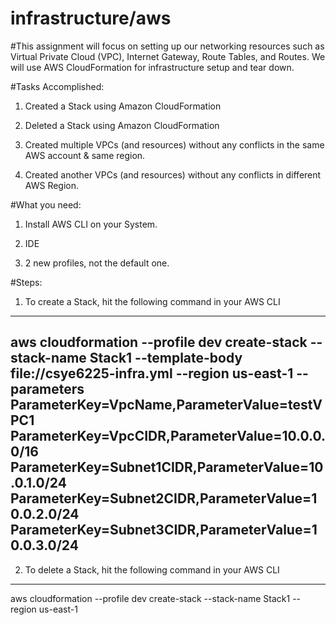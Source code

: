 # infrastructure/aws

#This assignment will focus on setting up our networking resources such as Virtual Private Cloud (VPC), Internet Gateway, Route Tables, and Routes. We will use AWS CloudFormation for infrastructure setup and tear down.

#Tasks Accomplished:

1. Created a Stack using Amazon CloudFormation

2. Deleted a Stack using Amazon CloudFormation

3. Created multiple VPCs (and resources) without any conflicts in the same AWS account & same region.

4. Created another VPCs (and resources) without any conflicts in different AWS Region.

#What you need:

1. Install AWS CLI on your System.

2. IDE

3. 2 new profiles, not the default one.

#Steps:

1. To create a Stack, hit the following command in your AWS CLI

------------------------------------------------------------------------------
aws cloudformation --profile dev create-stack --stack-name Stack1 --template-body file://csye6225-infra.yml --region us-east-1 --parameters ParameterKey=VpcName,ParameterValue=testVPC1 ParameterKey=VpcCIDR,ParameterValue=10.0.0.0/16 ParameterKey=Subnet1CIDR,ParameterValue=10.0.1.0/24 ParameterKey=Subnet2CIDR,ParameterValue=10.0.2.0/24 ParameterKey=Subnet3CIDR,ParameterValue=10.0.3.0/24
-------------------------------------------------------------------------------

2. To delete a Stack, hit the following command in your AWS CLI

-------------------------------------------------------------------------------
aws cloudformation --profile dev create-stack --stack-name Stack1 --region us-east-1 



